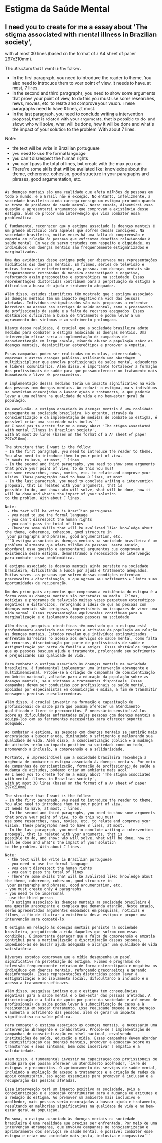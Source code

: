 # Estigma da Saúde Mental
## I need you to create for me a essay about 'The stigma associated with mental illness in Brazilian society', 
with at most 30 lines (based on the format of a A4 sheet of paper 297x210mm).

The structure that I want is the follow:
- In the first paragraph, you need to introduce the reader to theme. You also need to introduce them to your point of view. 
It needs to have, at most, 7 lines.
- In the second and third paragraphs, you need to show some arguments that prove your point of view, to do this you must 
use some researches, news, movies, etc. to relate and comprove your vision. These paragraphs need to have 8 lines, at most.
- In the last paragraph, you need to conclude writing a intervention proposal, that is related with your arguments, that is
possible to do, and show: who will solve, what will be done, how it will be done and what's the impact of your solution 
to the problem. With about 7 lines.

Note:
 - the text will be write in Brazilian portuguese
 - you need to use the formal language
 - you can't disrespect the human rights
 - you can't pass the total of lines, but create with the max you can
 - There're some skills that will be avaliated like: knowledge about the theme, coherence, cohesion, good structure in 
 your paragraphs and phrases, good argumentation, etc.
```O estigma associado às doenças mentais na sociedade brasileira

As doenças mentais são uma realidade que afeta milhões de pessoas em todo o mundo, e o Brasil não é exceção. No entanto, infelizmente, a sociedade brasileira ainda carrega consigo um estigma profundo quando se trata de problemas de saúde mental. Neste ensaio, discutirei essa questão e apresentarei argumentos que comprovam a existência desse estigma, além de propor uma intervenção que visa combater essa problemática.

É fundamental reconhecer que o estigma associado às doenças mentais é um grande obstáculo para aqueles que sofrem dessas condições. Na sociedade brasileira, muitas vezes há uma falta de compreensão e empatia em relação às pessoas que enfrentam desafios relacionados à saúde mental. Em vez de serem tratados com respeito e dignidade, os indivíduos com doenças mentais são frequentemente estigmatizados e marginalizados.

Uma das evidências desse estigma pode ser observada nas representações midiáticas das doenças mentais. Em filmes, séries de televisão e outras formas de entretenimento, as pessoas com doenças mentais são frequentemente retratadas de maneira estereotipada e negativa, reforçando assim preconceitos e estereótipos na sociedade. Essas representações distorcidas contribuem para a perpetuação do estigma e dificultam a busca de ajuda e tratamento adequados.

Além disso, estudos científicos têm mostrado que o estigma associado às doenças mentais tem um impacto negativo na vida das pessoas afetadas. Indivíduos estigmatizados são mais propensos a enfrentar barreiras no acesso aos serviços de saúde mental, como o preconceito de profissionais da saúde e a falta de recursos adequados. Esses obstáculos dificultam a busca de tratamento e podem levar a um agravamento dos sintomas e ao sofrimento prolongado.

Diante dessa realidade, é crucial que a sociedade brasileira adote medidas para combater o estigma associado às doenças mentais. Uma intervenção eficaz seria a implementação de campanhas de conscientização em larga escala, visando educar a população sobre as doenças mentais, desmistificar estereótipos e promover a empatia.

Essas campanhas podem ser realizadas em escolas, universidades, empresas e outros espaços públicos, utilizando uma abordagem multidisciplinar que envolva profissionais de saúde mental, educadores e líderes comunitários. Além disso, é importante fortalecer a formação dos profissionais de saúde para que possam oferecer um tratamento mais humanizado e livre de preconceitos.

A implementação dessas medidas teria um impacto significativo na vida das pessoas com doenças mentais. Ao reduzir o estigma, mais indivíduos se sentiriam encorajados a buscar ajuda e tratamento, o que poderia levar a uma melhora na qualidade de vida e no bem-estar geral da população.

Em conclusão, o estigma associado às doenças mentais é uma realidade preocupante na sociedade brasileira. No entanto, através da conscientização e da implementação de medidas de combate ao estigma, é possível criar uma sociedade mais inclus```
## I need you to create for me a essay about 'The stigma associated with mental illness in Brazilian society', 
with at most 30 lines (based on the format of a A4 sheet of paper 297x210mm).

The structure that I want is the follow:
- In the first paragraph, you need to introduce the reader to theme. You also need to introduce them to your point of view. 
It needs to have, at most, 7 lines.
- In the second and third paragraphs, you need to show some arguments that prove your point of view, to do this you must 
use some researches, news, movies, etc. to relate and comprove your vision. These paragraphs need to have 8 lines, at most.
- In the last paragraph, you need to conclude writing a intervention proposal, that is related with your arguments, that is
possible to do, and show: who will solve, what will be done, how it will be done and what's the impact of your solution 
to the problem. With about 7 lines.

Note:
 - the text will be write in Brazilian portuguese
 - you need to use the formal language
 - you can't disrespect the human rights
 - you can't pass the total of lines
 - There're some skills that will be avaliated like: knowledge about the theme, coherence, cohesion, good structure in 
 your paragraphs and phrases, good argumentation, etc.
```O estigma associado às doenças mentais na sociedade brasileira é um problema alarmante que afeta milhões de pessoas. Neste ensaio, abordarei essa questão e apresentarei argumentos que comprovam a existência desse estigma, demonstrando a necessidade de intervenção para combater essa problemática.

O estigma associado às doenças mentais ainda persiste na sociedade brasileira, dificultando a busca por ajuda e tratamento adequados. Muitas vezes, as pessoas que sofrem dessas condições enfrentam preconceito e discriminação, o que agrava seu sofrimento e limita suas oportunidades de recuperação.

Um dos principais argumentos que comprovam a existência do estigma é a forma como as doenças mentais são retratadas na mídia. Filmes, notícias e programas de televisão muitas vezes perpetuam estereótipos negativos e distorcidos, reforçando a ideia de que as pessoas com doenças mentais são perigosas, imprevisíveis ou incapazes de viver uma vida normal. Essas representações equivocadas contribuem para a marginalização e o isolamento dessas pessoas na sociedade.

Além disso, pesquisas científicas têm mostrado que o estigma está profundamente enraizado nas crenças e atitudes da população em relação às doenças mentais. Estudos revelam que indivíduos estigmatizados enfrentam barreiras no acesso aos serviços de saúde mental, como falta de recursos, discriminação por parte de profissionais de saúde e estigmatização por parte da família e amigos. Esses obstáculos impedem que as pessoas busquem ajuda e tratamento, prolongando seu sofrimento e prejudicando sua qualidade de vida.

Para combater o estigma associado às doenças mentais na sociedade brasileira, é fundamental implementar uma intervenção abrangente e multidimensional. Propõe-se a criação de campanhas de conscientização em âmbito nacional, voltadas para a educação da população sobre as doenças mentais, seus sintomas e tratamentos disponíveis. Essas campanhas devem ser conduzidas por profissionais de saúde mental, apoiados por especialistas em comunicação e mídia, a fim de transmitir mensagens precisas e esclarecedoras.

Além disso, é crucial investir na formação e capacitação de profissionais de saúde para que possam oferecer um atendimento qualificado e livre de preconceitos. É necessário sensibilizá-los sobre as dificuldades enfrentadas pelas pessoas com doenças mentais e equipá-los com as ferramentas necessárias para oferecer suporte adequado.

Ao combater o estigma, as pessoas com doenças mentais se sentirão mais encorajadas a buscar ajuda, diminuindo o sofrimento e melhorando sua qualidade de vida. Além disso, a conscientização pública e a mudança de atitudes terão um impacto positivo na sociedade como um todo, promovendo a inclusão, a compreensão e a solidariedade.

Portanto, é imprescindível que a sociedade brasileira reconheça a urgência de combater o estigma associado às doenças mentais. Por meio de campanhas de conscientização, formação de profissionais de saúde e mudança de atitudes, podemos criar um ambiente mais acol```
## I need you to create for me a essay about 'The stigma associated with mental illness in Brazilian society', 
with at most 30 lines (based on the format of a A4 sheet of paper 297x210mm).

The structure that I want is the follow:
- In the first paragraph, you need to introduce the reader to theme. You also need to introduce them to your point of view. 
It needs to have, at most, 7 lines.
- In the second and third paragraphs, you need to show some arguments that prove your point of view, to do this you must 
use some researches, news, movies, etc. to relate and comprove your vision. These paragraphs need to have 8 lines, at most.
- In the last paragraph, you need to conclude writing a intervention proposal, that is related with your arguments, that is
possible to do, and show: who will solve, what will be done, how it will be done and what's the impact of your solution 
to the problem. With about 7 lines.

Note:
 - the text will be write in Brazilian portuguese
 - you need to use the formal language
 - you can't disrespect the human rights
 - you can't pass the total of lines
 - There're some skills that will be avaliated like: knowledge about the theme, coherence, cohesion, good structure in 
 your paragraphs and phrases, good argumentation, etc.
- you must create only 4 paragraphs
- you need to be impersonal
- use the third person
```O estigma associado às doenças mentais na sociedade brasileira é uma questão preocupante e complexa que demanda atenção. Neste ensaio, serão apresentados argumentos embasados em pesquisas, notícias e filmes, a fim de ilustrar a existência desse estigma e propor uma intervenção para combatê-lo.

O estigma em relação às doenças mentais persiste na sociedade brasileira, prejudicando a vida daqueles que sofrem com essas condições. É importante destacar que a falta de compreensão e empatia contribui para a marginalização e discriminação dessas pessoas, impedindo-as de buscar ajuda adequada e alcançar uma qualidade de vida satisfatória.

Diversos estudos comprovam que a mídia desempenha um papel significativo na perpetuação do estigma. Filmes e programas de televisão frequentemente retratam de forma estereotipada e negativa os indivíduos com doenças mentais, reforçando preconceitos e gerando desinformação. Essas representações distorcidas podem levar à estigmatização e ao isolamento social, dificultando a inclusão e o acesso a tratamentos eficazes.

Além disso, pesquisas indicam que o estigma tem consequências negativas para a saúde mental e o bem-estar das pessoas afetadas. A discriminação e a falta de apoio por parte da sociedade e até mesmo de profissionais de saúde podem levar à subnotificação de casos e à resistência em buscar tratamento. Essa realidade impede a recuperação e aumenta o sofrimento das pessoas, além de gerar um impacto significativo na saúde pública.

Para combater o estigma associado às doenças mentais, é necessário uma intervenção abrangente e colaborativa. Propõe-se a implementação de campanhas de conscientização em nível nacional, envolvendo instituições de saúde, educação e mídia. Essas campanhas devem abordar a desmistificação das doenças mentais, promover a educação sobre os transtornos e seus sintomas, bem como incentivar a empatia e a solidariedade.

Além disso, é fundamental investir na capacitação dos profissionais de saúde para que possam oferecer um atendimento acolhedor, livre de estigmas e preconceitos. O aprimoramento dos serviços de saúde mental, incluindo a ampliação do acesso a tratamentos e a criação de redes de apoio comunitário, são ações essenciais para promover a inclusão e a recuperação das pessoas afetadas.

Essa intervenção terá um impacto positivo na sociedade, pois a conscientização e a educação contribuirão para a mudança de atitudes e a redução do estigma. Ao promover um ambiente mais inclusivo e acolhedor, mais pessoas serão encorajadas a buscar ajuda e tratamento, resultando em melhorias significativas na qualidade de vida e no bem-estar geral da população.

Em suma, o estigma associado às doenças mentais na sociedade brasileira é uma realidade que precisa ser enfrentada. Por meio de uma intervenção abrangente, que envolva campanhas de conscientização e aprimoramento dos serviços de saúde mental, é possível combater esse estigma e criar uma sociedade mais justa, inclusiva e compassiva```
